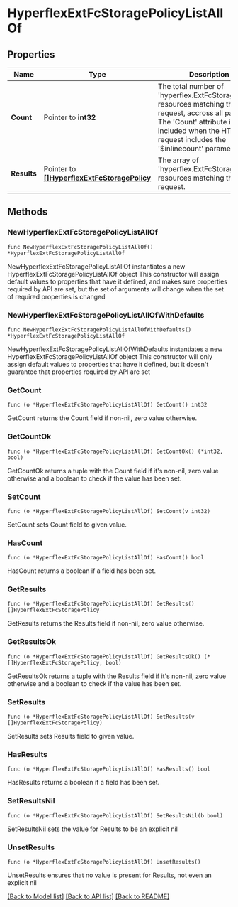 # HyperflexExtFcStoragePolicyListAllOf

## Properties

Name | Type | Description | Notes
------------ | ------------- | ------------- | -------------
**Count** | Pointer to **int32** | The total number of &#39;hyperflex.ExtFcStoragePolicy&#39; resources matching the request, accross all pages. The &#39;Count&#39; attribute is included when the HTTP GET request includes the &#39;$inlinecount&#39; parameter. | [optional] 
**Results** | Pointer to [**[]HyperflexExtFcStoragePolicy**](hyperflex.ExtFcStoragePolicy.md) | The array of &#39;hyperflex.ExtFcStoragePolicy&#39; resources matching the request. | [optional] 

## Methods

### NewHyperflexExtFcStoragePolicyListAllOf

`func NewHyperflexExtFcStoragePolicyListAllOf() *HyperflexExtFcStoragePolicyListAllOf`

NewHyperflexExtFcStoragePolicyListAllOf instantiates a new HyperflexExtFcStoragePolicyListAllOf object
This constructor will assign default values to properties that have it defined,
and makes sure properties required by API are set, but the set of arguments
will change when the set of required properties is changed

### NewHyperflexExtFcStoragePolicyListAllOfWithDefaults

`func NewHyperflexExtFcStoragePolicyListAllOfWithDefaults() *HyperflexExtFcStoragePolicyListAllOf`

NewHyperflexExtFcStoragePolicyListAllOfWithDefaults instantiates a new HyperflexExtFcStoragePolicyListAllOf object
This constructor will only assign default values to properties that have it defined,
but it doesn't guarantee that properties required by API are set

### GetCount

`func (o *HyperflexExtFcStoragePolicyListAllOf) GetCount() int32`

GetCount returns the Count field if non-nil, zero value otherwise.

### GetCountOk

`func (o *HyperflexExtFcStoragePolicyListAllOf) GetCountOk() (*int32, bool)`

GetCountOk returns a tuple with the Count field if it's non-nil, zero value otherwise
and a boolean to check if the value has been set.

### SetCount

`func (o *HyperflexExtFcStoragePolicyListAllOf) SetCount(v int32)`

SetCount sets Count field to given value.

### HasCount

`func (o *HyperflexExtFcStoragePolicyListAllOf) HasCount() bool`

HasCount returns a boolean if a field has been set.

### GetResults

`func (o *HyperflexExtFcStoragePolicyListAllOf) GetResults() []HyperflexExtFcStoragePolicy`

GetResults returns the Results field if non-nil, zero value otherwise.

### GetResultsOk

`func (o *HyperflexExtFcStoragePolicyListAllOf) GetResultsOk() (*[]HyperflexExtFcStoragePolicy, bool)`

GetResultsOk returns a tuple with the Results field if it's non-nil, zero value otherwise
and a boolean to check if the value has been set.

### SetResults

`func (o *HyperflexExtFcStoragePolicyListAllOf) SetResults(v []HyperflexExtFcStoragePolicy)`

SetResults sets Results field to given value.

### HasResults

`func (o *HyperflexExtFcStoragePolicyListAllOf) HasResults() bool`

HasResults returns a boolean if a field has been set.

### SetResultsNil

`func (o *HyperflexExtFcStoragePolicyListAllOf) SetResultsNil(b bool)`

 SetResultsNil sets the value for Results to be an explicit nil

### UnsetResults
`func (o *HyperflexExtFcStoragePolicyListAllOf) UnsetResults()`

UnsetResults ensures that no value is present for Results, not even an explicit nil

[[Back to Model list]](../README.md#documentation-for-models) [[Back to API list]](../README.md#documentation-for-api-endpoints) [[Back to README]](../README.md)


